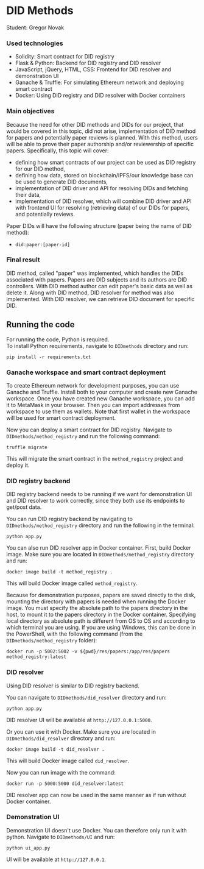 # DID Methods
Student: Gregor Novak

### Used technologies
- Solidity: Smart contract for DID registry
- Flask & Python: Backend for DID registry and DID resolver
- JavaScript, jQuery, HTML, CSS: Frontend for DID resolver and demonstration UI
- Ganache & Truffle: For simulating Ethereum network and deploying smart contract
- Docker: Using DID registry and DID resolver with Docker containers

### Main objectives
Because the need for other DID methods and DIDs for our project, that would be covered in this topic, did not arise,
implementation of DID method for papers and potentially paper reviews is planned. With this method, users will be able to prove their paper authorship
and/or reviewership of specific papers.
Specifically, this topic will cover:
- defining how smart contracts of our project can be used as DID registry for our DID method,
- defining how data, stored on blockchain/IPFS/our knowledge base can be used to generate DID documents,
- implementation of DID driver and API for resolving DIDs and fetching their data,
- implementation of DID resolver, which will combine DID driver and API with frontend UI for resolving
    (retrieving data) of our DIDs for papers, and potentially reviews.

Paper DIDs will have the following structure (paper being the name of DID method):
- `did:paper:[paper-id]`


### Final result
DID method, called "paper" was implemented, which handles the DIDs associated with papers.
Papers are DID subjects and its authors are DID controllers.
With DID method author can edit paper's basic data as well as delete it.
Along with DID method, DID resolver for method was also implemented. With DID resolver, we can retrieve DID document for specific DID.


## Running the code
For running the code, Python is required.
<br>
To install Python requirements, navigate to `DIDmethods` directory and run:
```
pip install -r requirements.txt
```

### Ganache workspace  and smart contract deployment
To create Ethereum network for development purposes, you can use Ganache and Truffle. Install both to your computer and create new Ganache workspace.
Once you have created new Ganache workspace, you can add it to MetaMask in your browser. Then you can import addresses from workspace to use them as wallets.
Note that first wallet in the workspace will be used for smart contract deployment.

Now you can deploy a smart contract for DID registry. Navigate to `DIDmethods/method_registry` and run the following command:
```
truffle migrate
```

This will migrate the smart contract in the `method_registry` project and deploy it.

### DID registry backend
DID registry backend needs to be running if we want for demonstration UI and DID resolver to work correctly,
since they both use its endpoints to get/post data. 

You can run DID registry backend by navigating to `DIDmethods/method_registry` directory and run the following in the terminal:
```
python app.py
```

You can also run DID resolver app in Docker container.
First, build Docker image. Make sure you are located in `DIDmethods/method_registry` directory and run:
```
docker image build -t method_registry .
```
This will build Docker image called `method_registry`.

Because for demonstration purposes, papers are saved directly to the disk, mounting the directory with papers is needed when running the Docker image.
You must specify the absolute path to the papers directory in the host, to mount it to the papers directory in the Docker container.
Specifying local directory as absolute path is different from OS to OS and according to which terminal you are using.
If you are using Windows, this can be done in the PowerShell, with the following command (from the `DIDmethods/method_registry` folder):
```
docker run -p 5002:5002 -v ${pwd}/res/papers:/app/res/papers method_registry:latest 
```

### DID resolver
Using DID resolver is similar to DID registry backend.

You can navigate to  `DIDmethods/did_resolver` directory and run:
```
python app.py
```

DID resolver UI will be available at `http://127.0.0.1:5000`.

Or you can use it with Docker. Make sure you are located in `DIDmethods/did_resolver` directory and run:
```
docker image build -t did_resolver .
```
This will build Docker image called `did_resolver`.

Now you can run image with the command:
```
docker run -p 5000:5000 did_resolver:latest 
```

DID resolver app can now be used in the same manner as if run without Docker container.

### Demonstration UI
Demonstration UI doesn't use Docker. You can therefore only run it with python. Navigate to `DIDmethods/UI` and run:

```
python ui_app.py
```

UI will be available at `http://127.0.0.1`.

